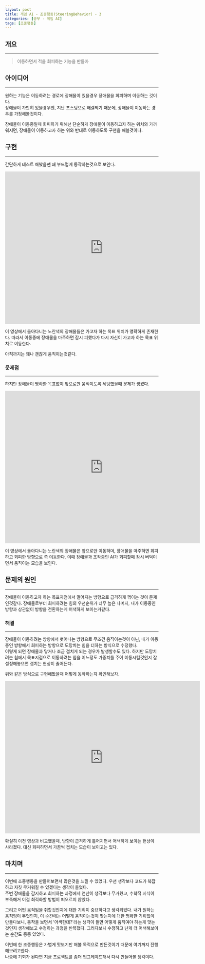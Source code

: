 ```yaml
---
layout: post
title: 게임 AI - 조종행동(SteeringBehavior) - 3
categories: [공부 - 게임 AI]
tags: [조종행동]
---
```


## 개요
***
> 이동하면서 적을 회피하는 기능을 만들자

## 아이디어
***
원하는 기능은 이동하려는 경로에 장애물이 있을경우 장애물을 회피하며 이동하는 것이다.  
장애물이 가만히 있을경우엔, 지난 포스팅으로 해결되기 때문에, 장애물이 이동하는 경우를 가정해볼것이다.

장애물이 이동중일때 회피하기 위해선 단순하게 장애물이 이동하고자 하는 위치와 가까워지면, 장애물이 이동하고자 하는 위와 반대로 이동하도록 구현을 해볼것이다.

## 구현
***

간단하게 테스트 해봤을땐 꽤 부드럽게 동작하는것으로 보인다.

<iframe width="640" height="500" src="https://www.youtube.com/embed/K1ysoz6hEJM" title="조종행동-이동중 적회피" frameborder="0" allow="accelerometer; autoplay; clipboard-write; encrypted-media; gyroscope; picture-in-picture; web-share" allowfullscreen></iframe>

이 영상에서 돌아다니는 노란색의 장애물들은 가고자 하는 목표 위치가 명확하게 존재한다. 따라서 이동중에 장애물을 마주하면 잠시 피했다가 다시 자신이 가고자 하는 목표 위치로 이동한다.

아직까지는 꽤나 괜찮게 움직이는것같다.

### 문제점
***

하지만 장애물이 명확한 목표없이 앞으로만 움직이도록 세팅했을때 문제가 생겼다.

<iframe width="640" height="500" src="https://www.youtube.com/embed/3mFhOGrrwb0" title="조종행동-이동중 적회피 문제" frameborder="0" allow="accelerometer; autoplay; clipboard-write; encrypted-media; gyroscope; picture-in-picture; web-share" allowfullscreen></iframe>

이 영상에서 돌아다니는 노란색의 장애물은 앞으로만 이동하며, 장애물을 마주하면 회피하고 회피한 방향으로 쭉 이동한다. 이때 장애물과 조작중인 AI가 회피할때 잠시 버벅이면서 움직이는 모습을 보인다.

## 문제의 원인
***

장애물이 이동하고자 하는 목표지점에서 멀어지는 방향으로 급격하게 꺾이는 것이 문제인것같다. 장애물로부터 회피하려는 힘의 우선순위가 너무 높은 나머지, 내가 이동중인 방향과 상관없이 방향을 전환하는게 어색하게 보이는거같다.

### 해결
***

장애물이 이동하려는 방향에서 벗어나는 방향으로 무조건 움직이는것이 아닌, 내가 이동중인 방향에서 회피하는 방향으로 도망치는 힘을 더하는 방식으로 수정했다.  
이렇게 되면 장애물과 닿거나 조금 겹치게 되는 경우가 발생할수도 있다. 하지만 도망치려는 힘에서 목표지점으로 이동하려는 힘을 어느정도 가중치를 주어 이동시킬것인지 잘 설정해놓으면 겹치는 현상이 줄어든다.

위와 같은 방식으로 구현해봤을때 어떻게 동작하는지 확인해보자.

<iframe width="640" height="500" src="https://www.youtube.com/embed/XQ_vhTj9L-Q" title="조종행동-이동중 적회피 해결" frameborder="0" allow="accelerometer; autoplay; clipboard-write; encrypted-media; gyroscope; picture-in-picture; web-share" allowfullscreen></iframe>

확실히 이전 영상과 비교했을때, 방향이 급격하게 틀어지면서 어색하게 보이는 현상이 사라졌다. 대신 회피하면서 가끔씩 겹치는 모습이 보이고는 있다.

## 마치며
***
이번에 조종행동을 만들어보면서 많은것을 느낄 수 있었다. 우선 생각보다 코드가 복잡하고 자칫 무거워질 수 있겠다는 생각이 들었다.  
주변 장애물을 감지하고 회피하는 과정에서 연산이 생각보다 무거웠고, 수학적 지식이 부족해거 이걸 최적화할 방법이 떠오르지 않았다.

그리고 어떤 움직임을 취할것인지에 대한 기획이 중요하다고 생각되었다. 내가 원하는 움직임이 무엇인지, 이 순간에는 어떻게 움직이는것이 맞는지에 대한 명확한 기획없이 만들다보니, 동작을 보면서 '어색한데?'라는 생각이 들면 어떻게 움직여야 하는게 맞는것인지 생각해보고 수정하는 과정을 반복했다. 그러다보니 수정하고 난게 더 어색해보이는 순간도 종종 있었다.

이번에 한 조종행동은 가볍게 맛보기만 해볼 목적으로 만든것이기 때문에 여기까지 진행해보려고한다.  
나중에 기회가 된다면 지금 프로젝트를 좀더 업그레이드해서 다시 만들어볼 생각이다.